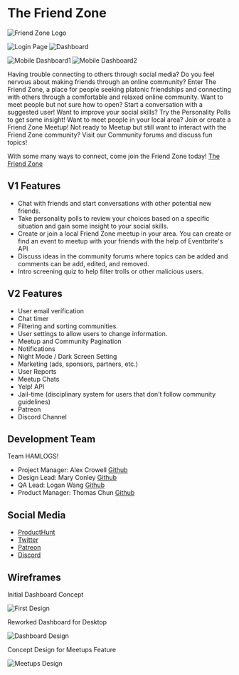# The Friend Zone
![Friend Zone Logo](https://i.imgur.com/trOsTxE.png)

![Login Page](https://i.imgur.com/2dmoZ3W.png) ![Dashboard](https://i.imgur.com/EMvWREk.png?1)

![Mobile Dashboard1](https://i.imgur.com/h5nlg3r.png?1) ![Mobile Dashboard2](https://i.imgur.com/d1IzxH4.png)

Having trouble connecting to others through social media? Do you feel nervous about making friends through an online community? Enter The Friend Zone, a place for people seeking platonic friendships and connecting with others through a comfortable and relaxed online community. Want to meet people but not sure how to open? Start a conversation with a suggested user! Want to improve your social skills? Try the Personality Polls to get some insight! Want to meet people in your local area? Join or create a Friend Zone Meetup! Not ready to Meetup but still want to interact with the Friend Zone community? Visit our Community forums and discuss fun topics!

With some many ways to connect, come join the Friend Zone today!
[The Friend Zone](https://the-friend-zone-app.herokuapp.com)

## V1 Features
- Chat with friends and start conversations with other potential new friends.
- Take personality polls to review your choices based on a specific situation and gain some insight to your social skills.
- Create or join a local Friend Zone meetup in your area. You can create or find an event to meetup with your friends with the help of Eventbrite's API
- Discuss ideas in the community forums where topics can be added and comments can be add, edited, and removed.
- Intro screening quiz to help filter trolls or other malicious users.

## V2 Features
- User email verification
- Chat timer
- Filtering and sorting communities.
- User settings to allow users to change information.
- Meetup and Community Pagination
- Notifications
- Night Mode / Dark Screen Setting
- Marketing (ads, sponsors, partners, etc.)
- User Reports
- Meetup Chats
- Yelp! API
- Jail-time (disciplinary system for users that don't follow community guidelines)
- Patreon
- Discord Channel

## Development Team
Team HAMLOGS!
- Project Manager: Alex Crowell [Github](https://github.com/talexcrowell)
- Design Lead: Mary Conley [Github](https://github.com/mkcnly)
- QA Lead: Logan Wang [Github](https://github.com/Logan-WangLW)
- Product Manager: Thomas Chun [Github](https://github.com/ThomasChun)

## Social Media
- [ProductHunt](https://www.producthunt.com/posts/the-friend-zone-app)
- [Twitter](https://twitter.com/friend_app)
- [Patreon](https://www.patreon.com/thefriendzone)
- [Discord](https://discordapp.com/channels/540320365507772446)

## Wireframes
Initial Dashboard Concept

![First Design](https://i.imgur.com/TzfVPIj.png)

Reworked Dashboard for Desktop

![Dashboard Design](https://i.imgur.com/CWN1upY.png?1)

Concept Design for Meetups Feature

![Meetups Design](https://i.imgur.com/GIMPx31.png?1)
